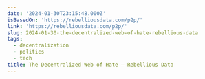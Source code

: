 ```yaml
---
date: '2024-01-30T23:15:48.000Z'
isBasedOn: 'https://rebelliousdata.com/p2p/'
link: 'https://rebelliousdata.com/p2p/'
slug: 2024-01-30-the-decentralized-web-of-hate-rebellious-data
tags:
  - decentralization
  - politics
  - tech
title: The Decentralized Web of Hate – Rebellious Data
---
```


